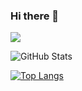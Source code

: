 ### Hi there 👋


![](https://github-profile-summary-cards.vercel.app/api/cards/profile-details?username=yukako04&theme=vue)
 
![GitHub Stats](https://github-readme-stats.vercel.app/api?username=yukako04&show_icons=true)
 
[![Top Langs](https://github-readme-stats.vercel.app/api/top-langs/?username=yukako04&layout=compact&langs_count=6)](https://github.com/anuraghazra/github-readme-stats)
